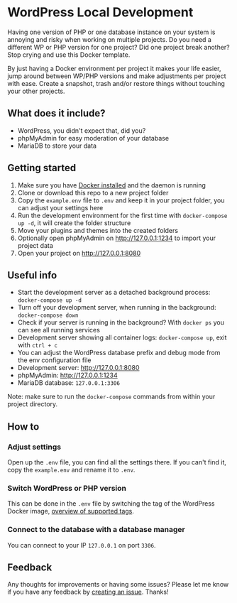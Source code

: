 # WordPress Local Development

Having one version of PHP or one database instance on your system is annoying and risky when working on multiple projects. Do you need a different WP or PHP version for one project? Did one project break another? Stop crying and use this Docker template.

By just having a Docker environment per project it makes your life easier, jump around between WP/PHP versions and make adjustments per project with ease. Create a snapshot, trash and/or restore things without touching your other projects.

## What does it include?

- WordPress, you didn't expect that, did you?
- phpMyAdmin for easy moderation of your database
- MariaDB to store your data

## Getting started

1. Make sure you have [Docker installed](https://docs.docker.com/get-docker/) and the daemon is running
2. Clone or download this repo to a new project folder
3. Copy the `example.env` file to `.env` and keep it in your project folder, you can adjust your settings here
4. Run the development environment for the first time with `docker-compose up -d`, it will create the folder structure
5. Move your plugins and themes into the created folders
6. Optionally open phpMyAdmin on http://127.0.0.1:1234 to import your project data
7. Open your project on http://127.0.0.1:8080

## Useful info

- Start the development server as a detached background process: `docker-compose up -d`
- Turn off your development server, when running in the background: `docker-compose down`
- Check if your server is running in the background? With `docker ps` you can see all running services
- Development server showing all container logs: `docker-compose up`, exit with `ctrl + c`
- You can adjust the WordPress database prefix and debug mode from the env configuration file
- Development server: http://127.0.0.1:8080
- phpMyAdmin: http://127.0.0.1:1234
- MariaDB database: `127.0.0.1:3306`

Note: make sure to run the `docker-compose` commands from within your project directory.

## How to

### Adjust settings

Open up the `.env` file, you can find all the settings there. If you can't find it, copy the `example.env` and rename it to `.env`.

### Switch WordPress or PHP version

This can be done in the `.env` file by switching the tag of the WordPress Docker image, [overview of supported tags](https://hub.docker.com/_/wordpress/).

### Connect to the database with a database manager

You can connect to your IP `127.0.0.1` on port `3306`.

## Feedback

Any thoughts for improvements or having some issues? Please let me know if you have any feedback by [creating an issue](https://github.com/zomnium/wp-local-dev/issues/new). Thanks!
